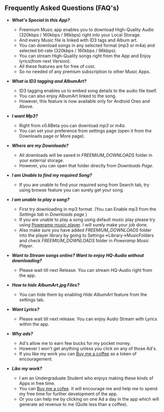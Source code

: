 ## Frequently Asked Questions (FAQ's)
* ***What's Special in this App?***
    * Freemium Music app enables you to download High-Quality Audio (320kbps / 160kbps / 96kbps) right into your Local Storage.
    * And every Music file is linked with ID3 tags and Album art.
    * You can download songs in any selected format (mp3 or m4a) and selected bit-rate (320kbps / 160kbps / 96kbps).
    * You can stream High-Quality songs right from the App and Enjoy lyrics(from next Version).
    * All these features are for free of cost.
    * So no needed of any premium subscription to other Music Apps.

* ***What is ID3 tagging and AlbumArt?***
    * ID3 tagging enables us to embed song details to the audio file itself.
    * You can also enjoy AlbumArt linked to the song.
    * However, this feature is now available only for Android Oreo and Above.

* ***I want Mp3?***
    * Right from v0.6Beta you can download *mp3 or m4a*.
    * You can set your preference from settings page (open it from the Downloads page or More page).

* ***Where are my Downloads?***
    * All downloads will be saved in *FREEMIUM_DOWNLOADS* folder in your external storage.
    * However, you can open that folder directly from *Downloads Page*.
    
* ***I am Unable to find my required Song?***
    * If you are unable to find your required song from Search tab, try using browse feature you can surely get your song.
    
* ***I am unable to play a song?***
    * First try downloading in mp3 format. (You can Enable mp3 from the *Settings tab* in *Downloads page* )
    * If you are unable to play a song using default music play please try using [Poweramp music player](https://play.google.com/store/apps/details?id=com.maxmpz.audioplayer). I will surely make your job done.
    * Also make sure you have added *FREEMIUM_DOWNLOADS* folder into the player library by going to  Settings->Library->MusicFolders and check *FREEMIUM_DOWNLOADS* folder in *Poweramp Music Player*.
    
* ***Want to Stream songs online? Want to enjoy HQ-Audio without downloading?***
    * Please wait till next Release. You can stream HQ-Audio right from the app.

* ***How to hide AlbumArt.jpg Files?***
    * You can hide them by enabling *Hide AlbumArt* feature from the settings tab.

* ***Want Lyrics?***
    * Please wait till next release. You can enjoy Audio Stream with Lyrics within the app.

* ***Why ads?***
   * Ad's allow me to earn few bucks for my pocket money.
   * However I won't get anything unless you click on any of those Ad's.
   * If you like my work you can [Buy me a coffee]() as a token of encouragement.
    
* ***Like my work?***
   * I am an Undergraduate Student who enjoys making these kinds of Apps in free time.
   * You can [Buy me a cofee](). It will encourage me and help me to spend my free time for further development of the app.
   * Or you can help me by clicking on one Ad a day in the app which will generate ad revenue to me (Quite less than a coffee).
